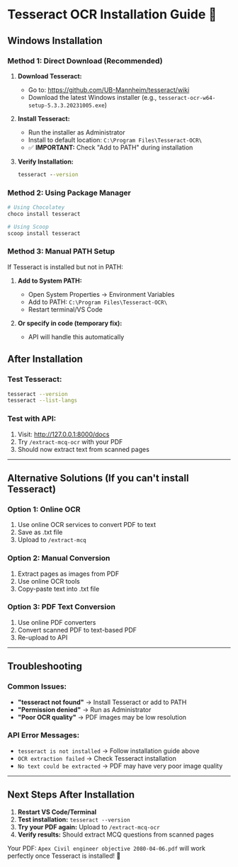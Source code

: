 # Tesseract OCR Installation Guide 🔧

## Windows Installation

### Method 1: Direct Download (Recommended)

1. **Download Tesseract:**

   - Go to: https://github.com/UB-Mannheim/tesseract/wiki
   - Download the latest Windows installer (e.g., `tesseract-ocr-w64-setup-5.3.3.20231005.exe`)

2. **Install Tesseract:**

   - Run the installer as Administrator
   - Install to default location: `C:\Program Files\Tesseract-OCR\`
   - ✅ **IMPORTANT:** Check "Add to PATH" during installation

3. **Verify Installation:**
   ```cmd
   tesseract --version
   ```

### Method 2: Using Package Manager

```powershell
# Using Chocolatey
choco install tesseract

# Using Scoop
scoop install tesseract
```

### Method 3: Manual PATH Setup

If Tesseract is installed but not in PATH:

1. **Add to System PATH:**

   - Open System Properties → Environment Variables
   - Add to PATH: `C:\Program Files\Tesseract-OCR\`
   - Restart terminal/VS Code

2. **Or specify in code (temporary fix):**
   - API will handle this automatically

## After Installation

### Test Tesseract:

```bash
tesseract --version
tesseract --list-langs
```

### Test with API:

1. Visit: http://127.0.0.1:8000/docs
2. Try `/extract-mcq-ocr` with your PDF
3. Should now extract text from scanned pages

---

## Alternative Solutions (If you can't install Tesseract)

### Option 1: Online OCR

1. Use online OCR services to convert PDF to text
2. Save as .txt file
3. Upload to `/extract-mcq`

### Option 2: Manual Conversion

1. Extract pages as images from PDF
2. Use online OCR tools
3. Copy-paste text into .txt file

### Option 3: PDF Text Conversion

1. Use online PDF converters
2. Convert scanned PDF to text-based PDF
3. Re-upload to API

---

## Troubleshooting

### Common Issues:

- **"tesseract not found"** → Install Tesseract or add to PATH
- **"Permission denied"** → Run as Administrator
- **"Poor OCR quality"** → PDF images may be low resolution

### API Error Messages:

- `tesseract is not installed` → Follow installation guide above
- `OCR extraction failed` → Check Tesseract installation
- `No text could be extracted` → PDF may have very poor image quality

---

## Next Steps After Installation

1. **Restart VS Code/Terminal**
2. **Test installation:** `tesseract --version`
3. **Try your PDF again:** Upload to `/extract-mcq-ocr`
4. **Verify results:** Should extract MCQ questions from scanned pages

Your PDF: `Apex Civil engineer objective 2080-04-06.pdf` will work perfectly once Tesseract is installed! 🚀
